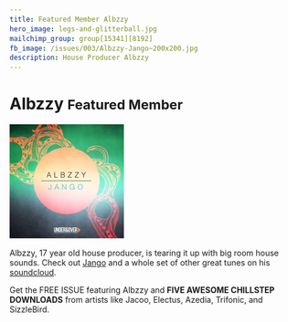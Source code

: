 ```yaml
---
title: Featured Member Albzzy
hero_image: legs-and-glitterball.jpg
mailchimp_group: group[15341][8192]
fb_image: /issues/003/Albzzy-Jango~200x200.jpg
description: House Producer Albzzy
---
```

# Albzzy <small>Featured Member</small>

![Albzzy](/issues/003/Albzzy-Jango~200x200.jpg)

Albzzy, 17 year old house producer, is tearing it up with big room house sounds.  Check out [Jango](https://soundcloud.com/under-over-records/albzzy-jango-original-mix
) and a whole set of other great tunes on his [soundcloud](https://soundcloud.com/joshua-adams-3).

Get the FREE ISSUE featuring Albzzy and  __FIVE AWESOME CHILLSTEP DOWNLOADS__ from artists like Jacoo, Electus, Azedia, Trifonic, and SizzleBird.  